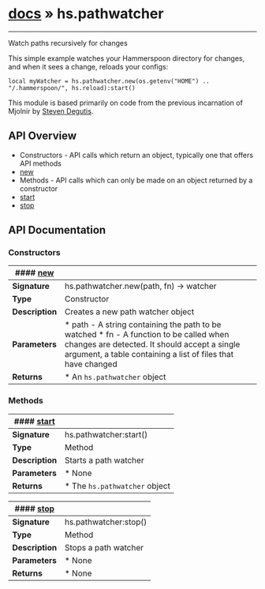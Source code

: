 # [docs](index.md) » hs.pathwatcher
---

Watch paths recursively for changes

This simple example watches your Hammerspoon directory for changes, and when it sees a change, reloads your configs:

    local myWatcher = hs.pathwatcher.new(os.getenv("HOME") .. "/.hammerspoon/", hs.reload):start()

This module is based primarily on code from the previous incarnation of Mjolnir by [Steven Degutis](https://github.com/sdegutis/).

## API Overview
* Constructors - API calls which return an object, typically one that offers API methods
 * [new](#new)
* Methods - API calls which can only be made on an object returned by a constructor
 * [start](#start)
 * [stop](#stop)

## API Documentation

### Constructors

| #### [new](#new)    |                                                                           |
| --------------------------------------------|---------------------------------------------------------------------------|
| **Signature**                               | hs.pathwatcher.new(path, fn) -> watcher                                                            |
| **Type**                                    | Constructor                                                           |
| **Description**                             | Creates a new path watcher object                                                           |
| **Parameters**                              |  * path - A string containing the path to be watched * fn - A function to be called when changes are detected. It should accept a single argument, a table containing a list of files that have changed         |
| **Returns**                                 |  * An `hs.pathwatcher` object                  |

### Methods

| #### [start](#start)    |                                                                           |
| --------------------------------------------|---------------------------------------------------------------------------|
| **Signature**                               | hs.pathwatcher:start()                                                            |
| **Type**                                    | Method                                                           |
| **Description**                             | Starts a path watcher                                                           |
| **Parameters**                              |  * None         |
| **Returns**                                 |  * The `hs.pathwatcher` object                  |

| #### [stop](#stop)    |                                                                           |
| --------------------------------------------|---------------------------------------------------------------------------|
| **Signature**                               | hs.pathwatcher:stop()                                                            |
| **Type**                                    | Method                                                           |
| **Description**                             | Stops a path watcher                                                           |
| **Parameters**                              |  * None         |
| **Returns**                                 |  * None                  |


